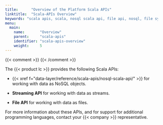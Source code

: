 ```yaml
---
title:      "Overview of the Platform Scala APIs"
linktitle:  "Scala-APIs Overview"
keywords: "scala apis, scala, nosql scala api, file api, nosql, file system, scala"
menu:
  main:
    name:       "Overview"
    parent:     "scala-apis"
    identifier: "scala-apis-overview"
    weight:     5
---
```

{{< comment >}}<!-- [InfraInfo] [ci-no-shcd-in-front-matter] The title should
  use {{< product tc >}}. -->
{{< /comment >}}

The {{< product lc >}} provides the following Scala APIs:

- {{< xref f="data-layer/reference/scala-apis/nosql-scala-api/" >}} for working with data as NoSQL objects.

- **Streaming API** for working with data as streams.

- **File API** for working with data as files.

For more information about these APIs, and for support for additional programming languages, contact your {{< company >}} representative.

